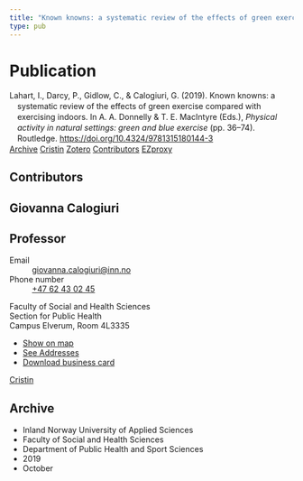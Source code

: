 ```yaml
---
title: "Known knowns: a systematic review of the effects of green exercise compared with exercising indoors"
type: pub
---
```

<h1>Publication</h1>
<article id="csl-bib-container-ZYLJUAF6" class="csl-bib-container">
  <div class="csl-bib-body" style="line-height: 1.35; padding-left: 1em; text-indent:-1em;">
  <div class="csl-entry">Lahart, I., Darcy, P., Gidlow, C., &amp; Calogiuri, G. (2019). Known knowns: a systematic review of the effects of green exercise compared with exercising indoors. In A. A. Donnelly &amp; T. E. MacIntyre (Eds.), <i>Physical activity in natural settings: green and blue exercise</i> (pp. 36&#x2013;74). Routledge. <a href="https://doi.org/10.4324/9781315180144-3">https://doi.org/10.4324/9781315180144-3</a></div>
</div>
  <div class="csl-bib-buttons">
    <a href="#taxonomy-article-ZYLJUAF6" class="csl-bib-button">Archive</a>
    <a href="https://app.cristin.no/results/show.jsf?id=1740992" alt="Cristin URL" class="csl-bib-button">Cristin</a>
    <a href="http://zotero.org/groups/5022929/items/ZYLJUAF6" alt="Zotero URL" class="csl-bib-button">Zotero</a>
    <a href="#contributors-article-ZYLJUAF6" class="csl-bib-button">Contributors</a>
    <a href="http://ezproxy.inn.no/login?url=https://doi.org/10.4324/9781315180144-3" class="csl-bib-button">EZproxy</a>
  </div>
  <div id="csl-bib-meta-container-ZYLJUAF6"></div>
</article>
<div id="csl-bib-meta-ZYLJUAF6" class="csl-bib-meta">
  <article id="contributors-article-ZYLJUAF6" class="contributors-article">
    <h1>Contributors</h1>
    <div class="personas">
<div class="vrtx-hinn-person-card">
<div class="photo">
<i class="lar la-user-circle missing-person"></i>
</div>
<div class="info">
<hgroup><h1>Giovanna Calogiuri</h1>
<h2>Professor</h2>
</hgroup><dl>
<dt>Email</dt>
<dd>
<a href="mailto:giovanna.calogiuri@inn.no">giovanna.calogiuri@inn.no</a>
</dd>
<dt>Phone number</dt>
<dd><a href="tel:+4762430245">
+47 62 43 02 45
</a></dd>
</dl>
<p>
Faculty of Social and Health Sciences<br>
Section for Public Health<br>
Campus Elverum,
Room 4L3335
</p>
<ul class="vrtx-hinn-links">
<li><a href="https://www.google.com/maps?q=60.88177,11.53669">Show on map</a></li>
<li><a href="https://www.inn.no/english/find-an-employee/giovanna-calogiuri.html#vrtx-hinn-addresses">See Addresses</a></li>
<li><a href="https://www.inn.no/english/find-an-employee/giovanna-calogiuri.html?vrtx=vcf">Download business card</a></li>
</ul>
</div>
</div>
<a href="https://app.cristin.no/persons/show.jsf?id=358086" alt="Cristin URL" class="personas-cristin">Cristin</a>
</div>
  </article>
  <article id="taxonomy-article-ZYLJUAF6" class="taxonomy-article">
    <h1>Archive</h1>
    <ul>
      <li>Inland Norway University of Applied Sciences</li>
      <li>Faculty of Social and Health Sciences</li>
      <li>Department of Public Health and Sport Sciences</li>
      <li>2019</li>
      <li>October</li>
    </ul>
  </article>
</div>
